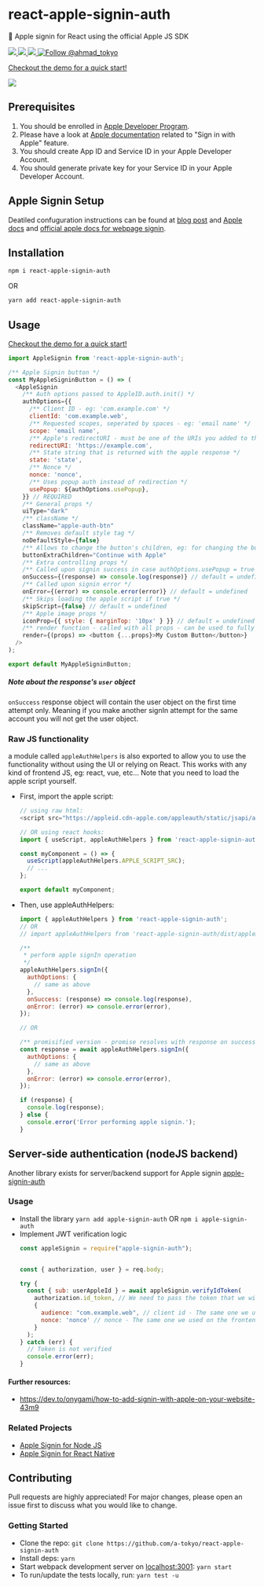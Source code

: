 # react-apple-signin-auth

 Apple signin for React using the official Apple JS SDK

<a href="https://npmjs.com/package/react-apple-signin-auth">
  <img src="https://img.shields.io/npm/v/react-apple-signin-auth.svg"></img>
  <img src="https://img.shields.io/npm/dt/react-apple-signin-auth.svg"></img>
</a>
<a href="https://codecov.io/gh/A-Tokyo/react-apple-signin-auth">
  <img src="https://img.shields.io/codecov/c/github/a-tokyo/react-apple-signin-auth.svg"></img>
</a>
<a href="https://twitter.com/intent/follow?screen_name=ahmad_tokyo"><img src="https://img.shields.io/twitter/follow/ahmad_tokyo.svg?label=Follow%20@ahmad_tokyo" alt="Follow @ahmad_tokyo"></img></a>

[Checkout the demo for a quick start!](https://a-tokyo.github.io/react-apple-signin-auth)

<a href="https://a-tokyo.github.io/react-apple-signin-auth">
<img src="https://i.imgur.com/Z8avh0K.png"></img>
</a>

## Prerequisites
1. You should be enrolled in [Apple Developer Program](https://developer.apple.com/programs/).
2. Please have a look at [Apple documentation](
https://developer.apple.com/sign-in-with-apple/get-started/) related to "Sign in with Apple" feature.
3. You should create App ID and Service ID in your Apple Developer Account.
4. You should generate private key for your Service ID in your Apple Developer Account.

## Apple Signin Setup
Deatiled confuguration instructions can be found at [blog post](https://medium.com/@artyomefremov/add-sign-in-with-apple-button-to-your-website-today-part-1-12ed1444623a?postPublishedType=initial) and [Apple docs](https://help.apple.com/developer-account/#/dev1c0e25352) and [official apple docs for webpage signin](https://developer.apple.com/documentation/sign_in_with_apple/sign_in_with_apple_js/configuring_your_webpage_for_sign_in_with_apple).

## Installation

```bash
npm i react-apple-signin-auth
```
OR
```bash
yarn add react-apple-signin-auth
```

## Usage
[Checkout the demo for a quick start!](https://a-tokyo.github.io/react-apple-signin-auth)
```js
import AppleSignin from 'react-apple-signin-auth';

/** Apple Signin button */
const MyAppleSigninButton = () => (
  <AppleSignin
    /** Auth options passed to AppleID.auth.init() */
    authOptions={{
      /** Client ID - eg: 'com.example.com' */
      clientId: 'com.example.web',
      /** Requested scopes, seperated by spaces - eg: 'email name' */
      scope: 'email name',
      /** Apple's redirectURI - must be one of the URIs you added to the serviceID - the undocumented trick in apple docs is that you should call auth from a page that is listed as a redirectURI, localhost fails */
      redirectURI: 'https://example.com',
      /** State string that is returned with the apple response */
      state: 'state',
      /** Nonce */
      nonce: 'nonce',
      /** Uses popup auth instead of redirection */
      usePopup: ${authOptions.usePopup},
    }} // REQUIRED
    /** General props */
    uiType="dark"
    /** className */
    className="apple-auth-btn"
    /** Removes default style tag */
    noDefaultStyle={false}
    /** Allows to change the button's children, eg: for changing the button text */
    buttonExtraChildren="Continue with Apple"
    /** Extra controlling props */
    /** Called upon signin success in case authOptions.usePopup = true -- which means auth is handled client side */
    onSuccess={(response) => console.log(response)} // default = undefined
    /** Called upon signin error */
    onError={(error) => console.error(error)} // default = undefined
    /** Skips loading the apple script if true */
    skipScript={false} // default = undefined
    /** Apple image props */
    iconProp={{ style: { marginTop: '10px' } }} // default = undefined
    /** render function - called with all props - can be used to fully customize the UI by rendering your own component  */
    render={(props) => <button {...props}>My Custom Button</button>}
  />
);

export default MyAppleSigninButton;
```

##### Note about the response's `user` object
`onSuccess` response object will contain the user object on the first time attempt only. Meaning if you make another signIn attempt for the same account you will not get the user object.
### Raw JS functionality
a module called `appleAuthHelpers` is also exported to allow you to use the functionality without using the UI or relying on React. This works with any kind of frontend JS, eg: react, vue, etc... Note that you need to load the apple script yourself.
- First, import the apple script:
  ```js
  // using raw html:
  <script src="https://appleid.cdn-apple.com/appleauth/static/jsapi/appleid/1/en_US/appleid.auth.js" defer></script>

  // OR using react hooks:
  import { useScript, appleAuthHelpers } from 'react-apple-signin-auth';

  const myComponent = () => {
    useScript(appleAuthHelpers.APPLE_SCRIPT_SRC);
    // ...
  };

  export default myComponent;

  ```
- Then, use appleAuthHelpers:
  ```js
  import { appleAuthHelpers } from 'react-apple-signin-auth';
  // OR
  // import appleAuthHelpers from 'react-apple-signin-auth/dist/appleAuthHelpers'; // @unstable - might change with upgrades

  /**
   * perform apple signIn operation
   */
  appleAuthHelpers.signIn({
    authOptions: {
      // same as above
    },
    onSuccess: (response) => console.log(response),
    onError: (error) => console.error(error),
  });

  // OR

  /** promisified version - promise resolves with response on success or undefined on error -- note that this only work with usePopup: true */
  const response = await appleAuthHelpers.signIn({
    authOptions: {
      // same as above
    },
    onError: (error) => console.error(error),
  });

  if (response) {
    console.log(response);
  } else {
    console.error('Error performing apple signin.');
  }

  ```

## Server-side authentication (nodeJS backend)
Another library exists for server/backend support for Apple signin [apple-signin-auth](https://github.com/A-Tokyo/apple-signin-auth)

### Usage
- Install the library `yarn add apple-signin-auth` OR `npm i apple-signin-auth`
- Implement JWT verification logic
  ```js
  const appleSignin = require("apple-signin-auth");


  const { authorization, user } = req.body;

  try {
    const { sub: userAppleId } = await appleSignin.verifyIdToken(
      authorization.id_token, // We need to pass the token that we wish to decode.
      {
        audience: "com.example.web", // client id - The same one we used on the frontend, this is the secret key used for encoding and decoding the token.
        nonce: 'nonce' // nonce - The same one we used on the frontend - OPTIONAL
      }
    );
  } catch (err) {
    // Token is not verified
    console.error(err);
  }
  ```
#### Further resources:
- https://dev.to/onygami/how-to-add-signin-with-apple-on-your-website-43m9

### Related Projects
- [Apple Signin for Node JS](https://github.com/A-Tokyo/apple-signin-auth)
- [Apple Signin for React Native](https://github.com/invertase/react-native-apple-authentication)

## Contributing
Pull requests are highly appreciated! For major changes, please open an issue first to discuss what you would like to change.

### Getting Started
- Clone the repo: `git clone https://github.com/a-tokyo/react-apple-signin-auth`
- Install deps: `yarn`
- Start webpack development server on [localhost:3001](http://localhost:3001): `yarn start`
- To run/update the tests locally, run: `yarn test -u`
